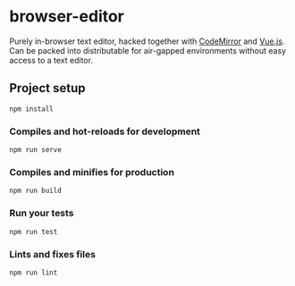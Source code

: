 # browser-editor

Purely in-browser text editor, hacked together with [CodeMirror](https://codemirror.net/) and [Vue.js](https://vuejs.org). Can be packed into distributable for air-gapped environments without easy access to a text editor.

## Project setup
```
npm install
```

### Compiles and hot-reloads for development
```
npm run serve
```

### Compiles and minifies for production
```
npm run build
```

### Run your tests
```
npm run test
```

### Lints and fixes files
```
npm run lint
```
